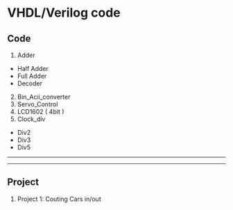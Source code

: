# VHDL/Verilog code 
## Code  
1. Adder
  + Half Adder 
  + Full Adder
  + Decoder 
2. Bin_Acii_converter
3. Servo_Control
4. LCD1602 ( 4bit )
5. Clock_div
  + Div2
  + Div3
  + Div5
---
---
## Project 
1. Project 1: Couting Cars in/out 

